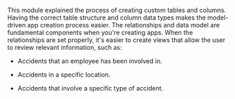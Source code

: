 This module explained the process of creating custom tables and columns. Having the correct table structure and column data types makes the model-driven app creation process easier. The relationships and data model are fundamental components when you're creating apps. When the relationships are set properly, it's easier to create views that allow the user to review relevant information, such as:

- Accidents that an employee has been involved in.

- Accidents in a specific location.

- Accidents that involve a specific type of accident.
